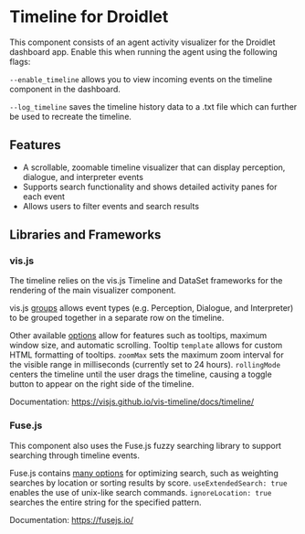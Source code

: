 # Timeline for Droidlet

This component consists of an agent activity visualizer for the Droidlet dashboard app. Enable this when running the
agent using the following flags:

`--enable_timeline` allows you to view incoming events on the timeline component in the dashboard.

`--log_timeline` saves the timeline history data to a .txt file which can further be used to recreate the timeline.

## Features

- A scrollable, zoomable timeline visualizer that can display perception, dialogue, and interpreter events
- Supports search functionality and shows detailed activity panes for each event
- Allows users to filter events and search results

## Libraries and Frameworks

### vis.js

The timeline relies on the vis.js Timeline and DataSet frameworks for the rendering of the main visualizer component.

vis.js [groups](https://visjs.github.io/vis-timeline/docs/timeline/#groups) allows event types (e.g. Perception, Dialogue, and Interpreter) to be grouped together in a separate row on the timeline.

Other available [options](https://visjs.github.io/vis-timeline/docs/timeline/#Configuration_Options) allow for features such as tooltips, maximum window size, and automatic scrolling. Tooltip `template` allows for custom HTML formatting of tooltips. `zoomMax` sets the maximum zoom interval for the visible range in milliseconds (currently set to 24 hours). `rollingMode` centers the timeline until the user drags the timeline, causing a toggle button to appear on the right side of the timeline.

Documentation: https://visjs.github.io/vis-timeline/docs/timeline/

### Fuse.js

This component also uses the Fuse.js fuzzy searching library to support searching through timeline events.

Fuse.js contains [many options](https://fusejs.io/api/options.html) for optimizing search, such as weighting searches by location or sorting results by score. `useExtendedSearch: true` enables the use of unix-like search commands. `ignoreLocation: true` searches the entire string for the specified pattern.

Documentation: https://fusejs.io/
